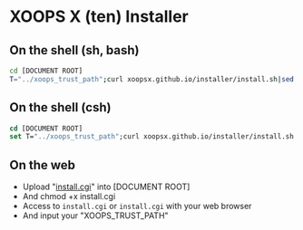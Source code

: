XOOPS X (ten) Installer
=======================

## On the shell (sh, bash)

```bash
cd [DOCUMENT ROOT]
T="../xoops_trust_path";curl xoopsx.github.io/installer/install.sh|sed "s#<T>#$T#"|sh
```

## On the shell (csh)

```csh
cd [DOCUMENT ROOT]
set T="../xoops_trust_path";curl xoopsx.github.io/installer/install.sh|sed "s#<T>#$T#"|sh
```

## On the web

* Upload "[install.cgi](http://xoopsx.github.io/installer/install.cgi)" into [DOCUMENT ROOT] 
* And chmod +x install.cgi
* Access to `install.cgi` or `install.cgi` with your web browser
* And input your "XOOPS_TRUST_PATH"
